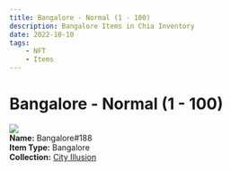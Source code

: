 ```yaml
---
title: Bangalore - Normal (1 - 100)
description: Bangalore Items in Chia Inventory
date: 2022-10-10
tags:
    - NFT
    - Items
---
```


# Bangalore - Normal (1 - 100)
<div class="item_thumbnail">
<img loading="lazy" src="https://22yotwmjk7p2xfqktty7j67pdx2jwdtops75deqg3n6oa7hu.arweave.net/1rD-p2YlX36uWCpzx9P_vvHfSbDm58v9GSB_tt84Hz0"><br/>
<div><strong>Name:</strong> Bangalore#188</div>
<div><strong>Item Type:</strong> Bangalore</div>
<div><strong>Collection:</strong> <a href="https://www.spacescan.io/xch/nft/collection/col1lend2dcn558km4wcwta4xnkfv3xpcmlp9kyt0m909emvfxechlyqdl5ndg">City Illusion</a></div>
</div>

